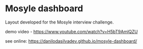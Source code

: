 # Mosyle dashboard
Layout developed for the Mosyle interview challenge.

demo video - https://www.youtube.com/watch?v=H5bT9AmlQZU

see online: https://danilodasilvadev.github.io/mosyle-dashboard/
